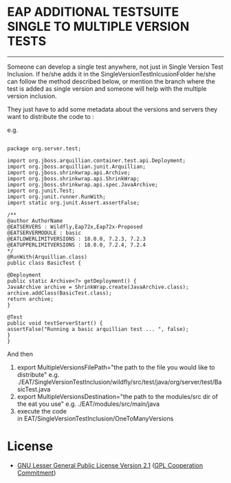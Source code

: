 # EAP ADDITIONAL TESTSUITE SINGLE TO MULTIPLE VERSION TESTS
-----------------------------------------------

Someone can develop a single test anywhere, not just in Single Version Test Inclusion. If he/she adds it in the SingleVersionTestInlcusionFolder he/she can follow the method described below, or mention the branch where the test is added as single version and someone will help with the multiple version inclusion.



They just have to add some metadata about the versions and servers they want to distribute the code to : 

e.g.

```

package org.server.test;

import org.jboss.arquillian.container.test.api.Deployment;
import org.jboss.arquillian.junit.Arquillian;
import org.jboss.shrinkwrap.api.Archive;
import org.jboss.shrinkwrap.api.ShrinkWrap;
import org.jboss.shrinkwrap.api.spec.JavaArchive;
import org.junit.Test;
import org.junit.runner.RunWith;
import static org.junit.Assert.assertFalse;

/** 
@author AuthorName
@EATSERVERS : Wildfly,Eap72x,Eap72x-Proposed
@EATSERVERMODULE : basic
@EATLOWERLIMITVERSIONS : 18.0.0, 7.2.3, 7.2.3
@EATUPPERLIMITVERSIONS : 18.0.0, 7.2.4, 7.2.4
*/
@RunWith(Arquillian.class)
public class BasicTest {

@Deployment
public static Archive<?> getDeployment() {
JavaArchive archive = ShrinkWrap.create(JavaArchive.class);
archive.addClass(BasicTest.class);
return archive;
}

@Test
public void testServerStart() {
assertFalse("Running a basic arquillian test ... ", false);
}
}

```

And then

1. export MultipleVersionsFilePath="the path to the file you would like to distribute" e.g.  ./EAT/SingleVersionTestInclusion/wildfly/src/test/java/org/server/test/BasicTest.java
2. export MultipleVersionsDestination="the path to the modules/src dir of the eat you use" e.g. ./EAT/modules/src/main/java
3. execute the code in EAT/SingleVersionTestInclusion/OneToManyVersions


# License 
* [GNU Lesser General Public License Version 2.1](http://www.gnu.org/licenses/lgpl-2.1-standalone.html) ([GPL Cooperation Commitment](https://github.com/gplcc/gplcc/blob/master/Project/COMMITMENT))

